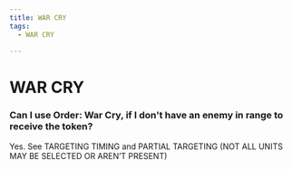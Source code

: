```yaml
---
title: WAR CRY
tags:
  - WAR CRY

---
```


# WAR CRY

### Can I use Order: War Cry, if I don't have an enemy in range to receive the token?

Yes. See TARGETING TIMING and PARTIAL TARGETING (NOT ALL UNITS MAY BE SELECTED OR AREN’T PRESENT)





